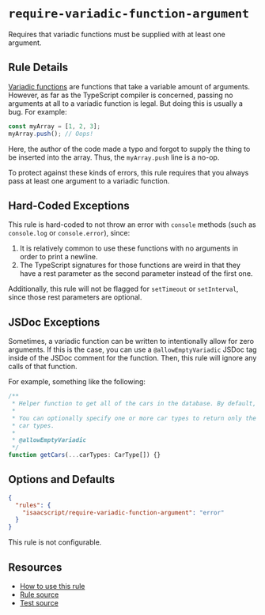 # `require-variadic-function-argument`

Requires that variadic functions must be supplied with at least one argument.

## Rule Details

[Variadic functions](https://en.wikipedia.org/wiki/Variadic_function) are functions that take a variable amount of arguments. However, as far as the TypeScript compiler is concerned, passing no arguments at all to a variadic function is legal. But doing this is usually a bug. For example:

```ts
const myArray = [1, 2, 3];
myArray.push(); // Oops!
```

Here, the author of the code made a typo and forgot to supply the thing to be inserted into the array. Thus, the `myArray.push` line is a no-op.

To protect against these kinds of errors, this rule requires that you always pass at least one argument to a variadic function.

## Hard-Coded Exceptions

This rule is hard-coded to not throw an error with `console` methods (such as `console.log` or `console.error`), since:

1. It is relatively common to use these functions with no arguments in order to print a newline.
2. The TypeScript signatures for those functions are weird in that they have a rest parameter as the second parameter instead of the first one.

Additionally, this rule will not be flagged for `setTimeout` or `setInterval`, since those rest parameters are optional.

## JSDoc Exceptions

Sometimes, a variadic function can be written to intentionally allow for zero arguments. If this is the case, you can use a `@allowEmptyVariadic` JSDoc tag inside of the JSDoc comment for the function. Then, this rule will ignore any calls of that function.

For example, something like the following:

```ts
/**
 * Helper function to get all of the cars in the database. By default, it will return every car.
 *
 * You can optionally specify one or more car types to return only the cars that match the specified
 * car types.
 *
 * @allowEmptyVariadic
 */
function getCars(...carTypes: CarType[]) {}
```

## Options and Defaults

```json
{
  "rules": {
    "isaacscript/require-variadic-function-argument": "error"
  }
}
```

This rule is not configurable.

## Resources

- [How to use this rule](../README.md#install--usage)
- [Rule source](../../src/rules/require-variadic-function-argument.ts)
- [Test source](../../tests/rules/require-variadic-function-argument.test.ts)

